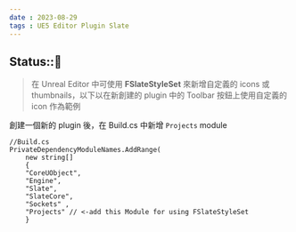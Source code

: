 ```yaml
---
date : 2023-08-29
tags : UE5 Editor Plugin Slate
---
```

Status::🌱
---
>在 Unreal Editor 中可使用 **FSlateStyleSet** 來新增自定義的 icons 或 thumbnails，以下以在新創建的 plugin 中的 Toolbar 按鈕上使用自定義的 icon 作為範例

創建一個新的 plugin 後，在 Build.cs 中新增 `Projects` module
```
//Build.cs
PrivateDependencyModuleNames.AddRange(
	new string[]
	{
	"CoreUObject",
	"Engine",
	"Slate",
	"SlateCore",
	"Sockets" ,
	"Projects" // <-add this Module for using FSlateStyleSet
	}
```